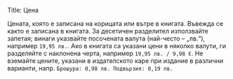 Title: Цена

Цената, която е записана на корицата или вътре в книгата. Въвежда се както е записана в книгата. За десетичен разделител използвайте запетая; винаги указвайте посочената валута (най-често – „лв.“), например `19,95 лв.`. Ако в книгата са указани цени в няколко валути, ги разделяйте с наклонена черта, например `19,95 лв. / 9,98 €`. Не вземайте цените, указани в издателското каре при издание в различни варианти, напр. `Брошура: 0,98 лв. Подвързия: 0,19 лв.`
